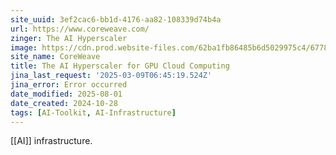 ```yaml
---
site_uuid: 3ef2cac6-bb1d-4176-aa82-108339d74b4a
url: https://www.coreweave.com/
zinger: The AI Hyperscaler
image: https://cdn.prod.website-files.com/62ba1fb86485b6d5029975c4/67782a9cb02bc934fae303cb_coreweave_share_v2.png
site_name: CoreWeave
title: The AI Hyperscaler for GPU Cloud Computing
jina_last_request: '2025-03-09T06:45:19.524Z'
jina_error: Error occurred
date_modified: 2025-08-01
date_created: 2024-10-28
tags: [AI-Toolkit, AI-Infrastructure]
---
```
































































































[[AI]] infrastructure.
